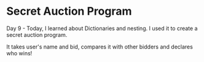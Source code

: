 # Secret Auction Program

Day 9 - Today, I learned about Dictionaries and nesting. I used it to create a secret auction program.

It takes user's name and bid, compares it with other bidders and declares who wins!

